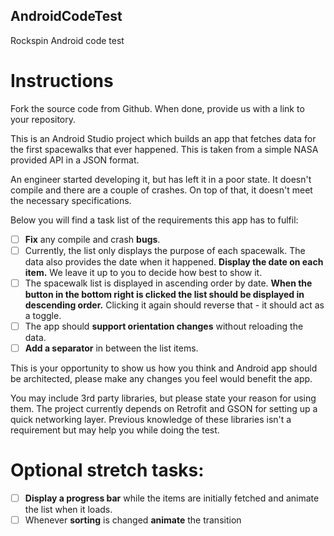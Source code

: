 ## AndroidCodeTest
Rockspin Android code test

# Instructions 

Fork the source code from Github. When done, provide us with a link to your repository.

This is an Android Studio project which builds an app that fetches data for the first spacewalks that ever happened. This is taken from a simple NASA provided API in a JSON format.

An engineer started developing it, but has left it in a poor state. It doesn't compile and there are a couple of crashes. On top of that, it doesn't meet the necessary specifications. 

Below you will find a task list of the requirements this app has to fulfil:
- [ ] **Fix** any compile and crash **bugs**.
- [ ] Currently, the list only displays the purpose of each spacewalk. The data also provides the date when it happened. **Display the date on each item.** We leave it up to you to decide how best to show it.
- [ ] The spacewalk list is displayed in ascending order by date. **When the button in the bottom right is clicked the list should be displayed in descending order.** Clicking it again should reverse that - it should act as a toggle.
- [ ] The app should **support orientation changes** without reloading the data.
- [ ] **Add a separator** in between the list items.

This is your opportunity to show us how you think and Android app should be architected, please make any changes you feel would benefit the app. 

You may include 3rd party libraries, but please state your reason for using them. The project currently depends on Retrofit and GSON for setting up a quick networking layer. Previous knowledge of these libraries isn't a requirement but may help you while doing the test.

# Optional stretch tasks:
- [ ] **Display a progress bar** while the items are initially fetched and animate the list when it loads. 
- [ ] Whenever **sorting** is changed **animate** the transition
